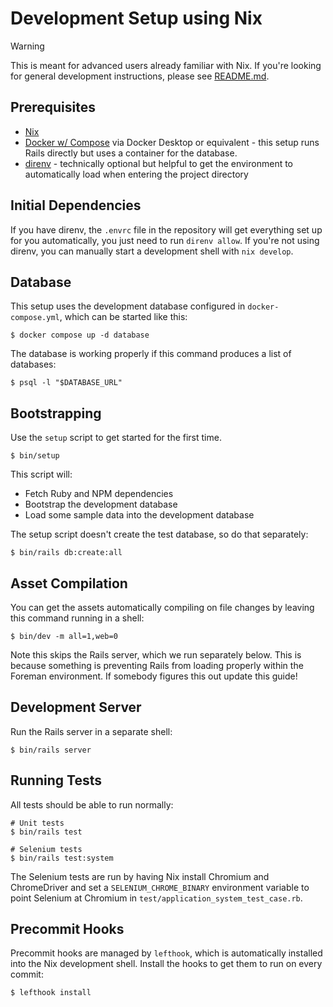 # Development Setup using Nix

> [!WARNING]
> This is meant for advanced users already familiar with Nix. If you're looking
> for general development instructions, please see [README.md](README.md).

## Prerequisites

- [Nix](https://nixos.org/download)
- [Docker w/ Compose](https://github.com/docker/compose#where-to-get-docker-compose) via Docker Desktop or equivalent - this setup runs Rails directly but uses a container for the database.
- [direnv](https://github.com/direnv/direnv) - technically optional but helpful to get the environment to automatically load when entering the project directory

## Initial Dependencies

If you have direnv, the `.envrc` file in the repository will get everything set
up for you automatically, you just need to run `direnv allow`. If you're not
using direnv, you can manually start a development shell with `nix develop`.

## Database

This setup uses the development database configured in `docker-compose.yml`,
which can be started like this:

```shell-session
$ docker compose up -d database
```

The database is working properly if this command produces a list of databases:

```shell-session
$ psql -l "$DATABASE_URL"
```

## Bootstrapping

Use the `setup` script to get started for the first time.

```shell-session
$ bin/setup
```

This script will:

- Fetch Ruby and NPM dependencies
- Bootstrap the development database
- Load some sample data into the development database

The setup script doesn't create the test database, so do that separately:

```shell-session
$ bin/rails db:create:all
```

## Asset Compilation

You can get the assets automatically compiling on file changes by leaving this
command running in a shell:

```shell-session
$ bin/dev -m all=1,web=0
```

Note this skips the Rails server, which we run separately below. This is
because something is preventing Rails from loading properly within the Foreman
environment. If somebody figures this out update this guide!

## Development Server

Run the Rails server in a separate shell:

```shell-session
$ bin/rails server
```

## Running Tests

All tests should be able to run normally:

```shell-session
# Unit tests
$ bin/rails test

# Selenium tests
$ bin/rails test:system
```

The Selenium tests are run by having Nix install Chromium and ChromeDriver and
set a `SELENIUM_CHROME_BINARY` environment variable to point Selenium at
Chromium in `test/application_system_test_case.rb`.

## Precommit Hooks
 
Precommit hooks are managed by `lefthook`, which is automatically installed
into the Nix development shell. Install the hooks to get them to run on every
commit:

```shell-session
$ lefthook install
```
